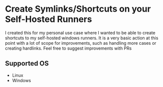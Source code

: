 # Create Symlinks/Shortcuts on your Self-Hosted Runners

I created this for my personal use case where I wanted to be able to create
shortcuts to my self-hosted windows runners. It is a very basic action at this
point with a lot of scope for improvements, such as handling more cases or
creating hardlinks. Feel free to suggest improvements with PRs

## Supported OS

- Linux
- Windows

